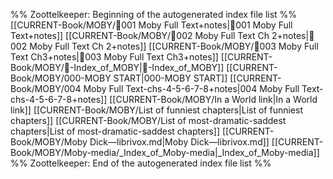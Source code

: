 %% Zoottelkeeper: Beginning of the autogenerated index file list  %%
 [[CURRENT-Book/MOBY/🎤001 Moby Full Text+notes|🎤001 Moby Full Text+notes]]
 [[CURRENT-Book/MOBY/🎤002 Moby Full Text Ch 2+notes|🎤002 Moby Full Text Ch 2+notes]]
 [[CURRENT-Book/MOBY/🎤003 Moby Full Text Ch3+notes|🎤003 Moby Full Text Ch3+notes]]
 [[CURRENT-Book/MOBY/🧠-Index_of_MOBY|🧠-Index_of_MOBY]]
 [[CURRENT-Book/MOBY/000-MOBY START|000-MOBY START]]
 [[CURRENT-Book/MOBY/004 Moby Full Text-chs-4-5-6-7-8+notes|004 Moby Full Text-chs-4-5-6-7-8+notes]]
 [[CURRENT-Book/MOBY/In a World link|In a World link]]
 [[CURRENT-Book/MOBY/List of funniest chapters|List of funniest chapters]]
 [[CURRENT-Book/MOBY/List of most-dramatic-saddest chapters|List of most-dramatic-saddest chapters]]
 [[CURRENT-Book/MOBY/Moby Dick—librivox.md|Moby Dick—librivox.md]]
 [[CURRENT-Book/MOBY/Moby-media/_Index_of_Moby-media|_Index_of_Moby-media]]
%% Zoottelkeeper: End of the autogenerated index file list  %%

